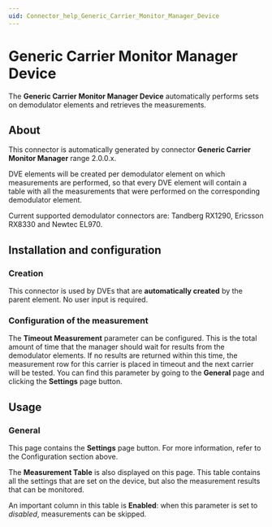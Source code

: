 ```yaml
---
uid: Connector_help_Generic_Carrier_Monitor_Manager_Device
---
```


# Generic Carrier Monitor Manager Device

The **Generic Carrier Monitor Manager Device** automatically performs sets on demodulator elements and retrieves the measurements.

## About

This connector is automatically generated by connector **Generic Carrier Monitor Manager** range 2.0.0.x.

DVE elements will be created per demodulator element on which measurements are performed, so that every DVE element will contain a table with all the measurements that were performed on the corresponding demodulator element.

Current supported demodulator connectors are: Tandberg RX1290, Ericsson RX8330 and Newtec EL970.

## Installation and configuration

### Creation

This connector is used by DVEs that are **automatically created** by the parent element. No user input is required.

### Configuration of the measurement

The **Timeout Measurement** parameter can be configured. This is the total amount of time that the manager should wait for results from the demodulator elements. If no results are returned within this time, the measurement row for this carrier is placed in timeout and the next carrier will be tested. You can find this parameter by going to the **General** page and clicking the **Settings** page button.

## Usage

### General

This page contains the **Settings** page button. For more information, refer to the Configuration section above.

The **Measurement Table** is also displayed on this page. This table contains all the settings that are set on the device, but also the measurement results that can be monitored.

An important column in this table is **Enabled**: when this parameter is set to *disabled*, measurements can be skipped.
